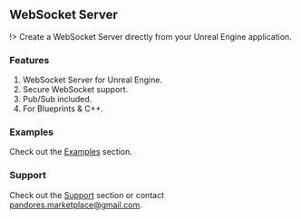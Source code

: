 ## WebSocket Server
!> Create a WebSocket Server directly from your Unreal Engine application.

### Features
1. WebSocket Server for Unreal Engine.
2. Secure WebSocket support.
3. Pub/Sub included. 
4. For Blueprints & C++. 

### Examples
Check out the [Examples](/examples.md) section.

### Support
Check out the [Support](/support.md) section or contact [pandores.marketplace@gmail.com](mailto:pandores.marketplace@gmail.com).

